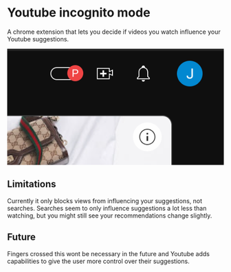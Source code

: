 # Youtube incognito mode

A chrome extension that lets you decide if videos you watch influence your Youtube suggestions.

![](./media/screenshot_github.png)

## Limitations

Currently it only blocks views from influencing your suggestions, not searches.
Searches seem to only influence suggestions a lot less than watching, but you might still see your recommendations change slightly.

## Future

Fingers crossed this wont be necessary in the future and Youtube adds capabilities to give the user more control over their suggestions.

